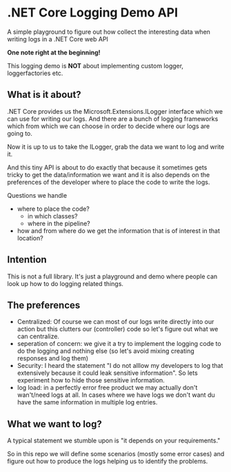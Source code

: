 # .NET Core Logging Demo API
A simple playground to figure out how collect the interesting data when writing logs in a .NET Core web API

**One note right at the beginning!**

This logging demo is **NOT** about implementing custom logger, loggerfactories etc.

## What is it about?

.NET Core provides us the Microsoft.Extensions.ILogger interface which we can use for writing our logs. And there are a bunch of logging frameworks which from which we can choose in order to decide where our logs are going to.

Now it is up to us to take the ILogger, grab the data we want to log and write it.

And this tiny API is about to do exactly that because it sometimes gets tricky to get the data/information we want and it is also depends on the preferences of the developer where to place the code to write the logs.

Questions we handle
 * where to place the code?
   * in which classes?
   * where in the pipeline?
  * how and from where do we get the information that is of interest in that location?
  
## Intention

This is not a full library. It's just a playground and demo where people can look up how to do logging related things.

## The preferences

 * Centralized: Of course we can most of our logs write directly into our action but this clutters our (controller) code so let's figure out what we can centralize.
 * seperation of concern: we give it a try to implement the logging code to do the logging and nothing else (so let's avoid mixing creating responses and log them)
 * Security: I heard the statement "I do not alllow my developers to log that extensively because it could leak sensitive information". So lets experiment how to hide those sensitive information.
  * log load: in a perfectly error free product we may actually don't wan't/need logs at all. In cases where we have logs we don't want du have the same information in multiple log entries.

## What we want to log?

A typical statement we stumble upon is "it depends on your requirements."

So in this repo we will define some scenarios (mostly some error cases) and figure out how to produce the logs helping us to identify the problems.

